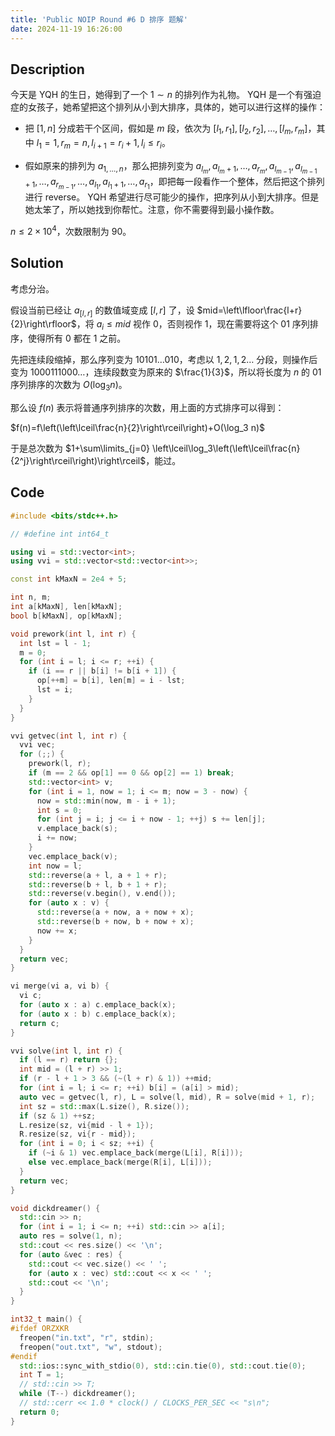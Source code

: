 ```yaml
---
title: 'Public NOIP Round #6 D 排序 题解'
date: 2024-11-19 16:26:00
---
```


## Description

今天是 YQH 的生日，她得到了一个 $1\sim n$ 的排列作为礼物。
YQH 是一个有强迫症的女孩子，她希望把这个排列从小到大排序，具体的，她可以进行这样的操作：

- 把 $[1,n]$ 分成若干个区间，假如是 $m$ 段，依次为 $[l_1,r_1],[l_2,r_2],\dots,[l_m,r_m]$，其中 $l_1=1,r_m=n,l_{i+1}=r_i+1,l_i\le r_i$。

- 假如原来的排列为 $a_{1,\dots,n}$，那么把排列变为 $a_{l_m},a_{l_m+1},\dots,a_{r_m},a_{l_{m-1}},a_{l_{m-1}+1},\dots,a_{r_{m-1}},\dots,a_{l_1},a_{l_1+1},\dots,a_{r_1}$，即把每一段看作一个整体，然后把这个排列进行 reverse。
YQH 希望进行尽可能少的操作，把序列从小到大排序。但是她太笨了，所以她找到你帮忙。注意，你不需要得到最小操作数。

$n\leq 2\times 10^4$，次数限制为 $90$。

## Solution

考虑分治。

假设当前已经让 $a_{[l,r]}$ 的数值域变成 $[l,r]$ 了，设 $mid=\left\lfloor\frac{l+r}{2}\right\rfloor$，将 $a_i\leq mid$ 视作 $0$，否则视作 $1$，现在需要将这个 $01$ 序列排序，使得所有 $0$ 都在 $1$ 之前。

先把连续段缩掉，那么序列变为 $10101\ldots 010$，考虑以 $1,2,1,2\ldots$ 分段，则操作后变为 $1000111000\ldots$，连续段数变为原来的 $\frac{1}{3}$，所以将长度为 $n$ 的 $01$ 序列排序的次数为 $O(\log_3 n)$。

那么设 $f(n)$ 表示将普通序列排序的次数，用上面的方式排序可以得到：

$f(n)=f\left(\left\lceil\frac{n}{2}\right\rceil\right)+O(\log_3 n)$

于是总次数为 $1+\sum\limits_{j=0} \left\lceil\log_3\left(\left\lceil\frac{n}{2^j}\right\rceil\right)\right\rceil$，能过。

## Code

```cpp
#include <bits/stdc++.h>

// #define int int64_t

using vi = std::vector<int>;
using vvi = std::vector<std::vector<int>>;

const int kMaxN = 2e4 + 5;

int n, m;
int a[kMaxN], len[kMaxN];
bool b[kMaxN], op[kMaxN];

void prework(int l, int r) {
  int lst = l - 1;
  m = 0;
  for (int i = l; i <= r; ++i) {
    if (i == r || b[i] != b[i + 1]) {
      op[++m] = b[i], len[m] = i - lst;
      lst = i;
    }
  }
}

vvi getvec(int l, int r) {
  vvi vec;
  for (;;) {
    prework(l, r);
    if (m == 2 && op[1] == 0 && op[2] == 1) break;
    std::vector<int> v;
    for (int i = 1, now = 1; i <= m; now = 3 - now) {
      now = std::min(now, m - i + 1);
      int s = 0;
      for (int j = i; j <= i + now - 1; ++j) s += len[j];
      v.emplace_back(s);
      i += now;
    }
    vec.emplace_back(v);
    int now = l;
    std::reverse(a + l, a + 1 + r);
    std::reverse(b + l, b + 1 + r);
    std::reverse(v.begin(), v.end());
    for (auto x : v) {
      std::reverse(a + now, a + now + x);
      std::reverse(b + now, b + now + x);
      now += x;
    }
  }
  return vec;
}

vi merge(vi a, vi b) {
  vi c;
  for (auto x : a) c.emplace_back(x);
  for (auto x : b) c.emplace_back(x);
  return c;
}

vvi solve(int l, int r) {
  if (l == r) return {};
  int mid = (l + r) >> 1;
  if (r - l + 1 > 3 && (~(l + r) & 1)) ++mid;
  for (int i = l; i <= r; ++i) b[i] = (a[i] > mid);
  auto vec = getvec(l, r), L = solve(l, mid), R = solve(mid + 1, r);
  int sz = std::max(L.size(), R.size());
  if (sz & 1) ++sz;
  L.resize(sz, vi{mid - l + 1});
  R.resize(sz, vi{r - mid});
  for (int i = 0; i < sz; ++i) {
    if (~i & 1) vec.emplace_back(merge(L[i], R[i]));
    else vec.emplace_back(merge(R[i], L[i]));
  }
  return vec;
}

void dickdreamer() {
  std::cin >> n;
  for (int i = 1; i <= n; ++i) std::cin >> a[i];
  auto res = solve(1, n);
  std::cout << res.size() << '\n';
  for (auto &vec : res) {
    std::cout << vec.size() << ' ';
    for (auto x : vec) std::cout << x << ' ';
    std::cout << '\n';
  }
}

int32_t main() {
#ifdef ORZXKR
  freopen("in.txt", "r", stdin);
  freopen("out.txt", "w", stdout);
#endif
  std::ios::sync_with_stdio(0), std::cin.tie(0), std::cout.tie(0);
  int T = 1;
  // std::cin >> T;
  while (T--) dickdreamer();
  // std::cerr << 1.0 * clock() / CLOCKS_PER_SEC << "s\n";
  return 0;
}
```